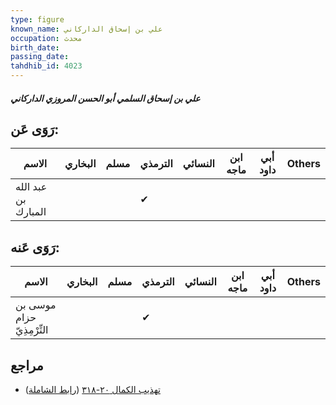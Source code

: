 ```yaml
---
type: figure
known_name: علي بن إسحاق الداركاني
occupation: محدث
birth_date:
passing_date:
tahdhib_id: 4023
---
```

##### علي بن إسحاق السلمي أبو الحسن المروزي الداركاني

## رَوَى عَن:
| الاسم               | البخاري | مسلم | الترمذي | النسائي | ابن ماجه | أبي داود | Others |
| ------------------- | ------- | ---- | ------- | ------- | -------- | -------- | ------ |
| عبد الله بن المبارك |         |      | ✔       |         |          |          |        |
## رَوَى عَنه:
| الاسم                      | البخاري | مسلم | الترمذي | النسائي | ابن ماجه | أبي داود | Others |
| -------------------------- | ------- | ---- | ------- | ------- | -------- | -------- | ------ |
| موسى بن حزام التِّرْمِذِيّ |         |      | ✔       |         |          |          |        |
## مراجع
- [تهذيب الكمال ٢٠-٣١٨](obsidian://open?vault=Tahdhib-al-Kamal&file=Figures/٤٠٢٣-علي%20بن%20إسحاق%20السلمي%20أبو%20الحسن%20المروزي%20الداركاني) ([رابط الشاملة](https://shamela.ws/book/3722/10448))